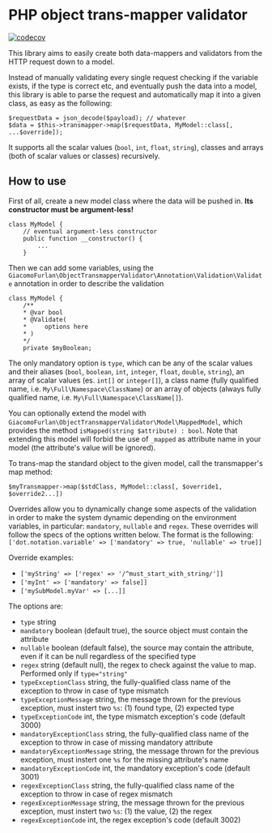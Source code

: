 PHP object trans-mapper validator
===

[![codecov](https://codecov.io/gh/elegos/PHP-object-transmapper-validator/branch/master/graph/badge.svg)](https://codecov.io/gh/elegos/PHP-object-transmapper-validator)

This library aims to easily create both data-mappers and validators from the HTTP request down to a model.

Instead of manually validating every single request checking if the variable exists, if the type is correct etc,
and eventually push the data into a model, this library is able to parse the request and automatically map it into a
given class, as easy as the following:

    $requestData = json_decode($payload); // whatever
    $data = $this->transmapper->map($requestData, MyModel::class[, ...$override]);

It supports all the scalar values (`bool`, `int`, `float`, `string`), classes and arrays (both of scalar values or classes)
recursively.

How to use
---
First of all, create a new model class where the data will be pushed in. **Its constructor must be argument-less!**

    class MyModel {
        // eventual argument-less constructor
        public function __constructor() {
            ...
        }

Then we can add some variables, using the `GiacomoFurlan\ObjectTransmapperValidator\Annotation\Validation\Validate` annotation
in order to describe the validation

    class MyModel {
        /**
        * @var bool
        * @Validate(
        *     options here
        * )
        */
        private $myBoolean;
        
The only mandatory option is `type`, which can be any of the scalar values and their aliases (`bool`, `boolean`, `int`,
`integer`, `float`, `double`, `string`), an array of scalar values (es. `int[]` or `integer[]`), a class name
(fully qualified name, i.e. `My\Full\Namespace\ClassName`) or an array of objects (always fully qualified name,
i.e. `My\Full\Namespace\ClassName[]`).

You can optionally extend the model with `GiacomoFurlan\ObjectTransmapperValidator\Model\MappedModel`, which provides
the method `isMapped(string $attribute) : bool`. Note that extending this model will forbid the use of `_mapped` as
attribute name in your model (the attribute's value will be ignored).

To trans-map the standard object to the given model, call the transmapper's map method:

    $myTransmapper->map($stdClass, MyModel::class[, $override1, $override2...])

Overrides allow you to dynamically change some aspects of the validation in order to make the system dynamic depending
on the environment variables, in particular: `mandatory`, `nullable` and `regex`. These overrides will follow the specs
of the options written below. The format is the following: `['dot.notation.variable' => ['mandatory' => true, 'nullable' => true]]`

Override examples:

- `['myString' => ['regex' => '/^must_start_with_string/']]`
- `['myInt' => ['mandatory' => false]]`
- `['mySubModel.myVar' => [...]]`

The options are:

- `type` string
- `mandatory` boolean (default true), the source object must contain the attribute
- `nullable` boolean (default false), the source may contain the attribute, even if it can be null regardless of the specified type
- `regex` string (default null), the regex to check against the value to map. Performed only if `type="string"`
- `typeExceptionClass` string, the fully-qualified class name of the exception to throw in case of type mismatch
- `typeExceptionMessage` string, the message thrown for the previous exception, must instert two `%s`: (1) found type, (2) expected type
- `typeExceptionCode` int, the type mismatch exception's code (default 3000)
- `mandatoryExceptionClass` string, the fully-qualified class name of the exception to throw in case of missing mandatory attribute
- `mandatoryExceptionMessage` string, the message thrown for the previous exception, must instert one `%s` for the missing attribute's name
- `mandatoryExceptionCode` int, the mandatory exception's code (default 3001)
- `regexExceptionClass` string, the fully-qualified class name of the exception to throw in case of regex mismatch
- `regexExceptionMessage` string, the message thrown for the previous exception, must instert two `%s`: (1) the value, (2) the regex
- `regexExceptionCode` int, the regex exception's code (default 3002)
